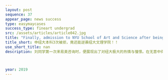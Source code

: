 ```yaml
---
layout: post
sequence: 37
appear_page: news success 
type: easymaycases
success_type: fineart undergrad
src: /assets/articles/article042.jpg
title: "Finally, admission to NYU School of Art and Science after being declined 3 times"
title_short: 申纽大本科3次被拒，竟还能逆袭纽大文理学院！！
use_short_title: nan
description: 刘同学第一次来易美咨询时，便展现出了对纽大极大的热情与憧憬。在无意中得知前纽大招生办主任舒尔曼先生与众多名校招生官均在办公室召开易美案例研讨会后，经由易美顾问老师的安排下，与前纽约大学招生办主任舒尔曼先生、前哥大招生办主任希顿先生、前宾大招生官齐默曼女士与前约翰霍普金斯招生官斯凯丽女士 展开了深入的探讨。



year: 2019
---
```


